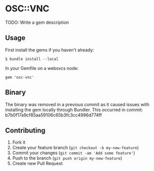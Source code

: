 # OSC::VNC

TODO: Write a gem description

## Usage

First install the gems if you haven't already:

    $ bundle install --local

In your Gemfile on a websvcs node:

    gem 'osc-vnc'

## Binary

The binary was removed in a previous commit as it caused issues with
installing the gem locally through Bundler. This occurred in commit:
b7b0f17a9cf85aa59106c65b3fc3cc4996d774ff

## Contributing

1. Fork it
2. Create your feature branch (`git checkout -b my-new-feature`)
3. Commit your changes (`git commit -am 'Add some feature'`)
4. Push to the branch (`git push origin my-new-feature`)
5. Create new Pull Request
